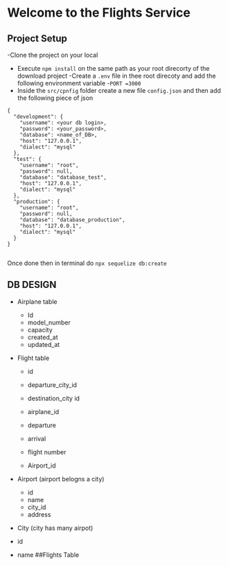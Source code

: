 # Welcome to the Flights Service

## Project Setup

-Clone the project on your local

- Execute `npm install` on the same path as your root direcorty of the download project
  -Create a `.env` file in thee root direcoty and add the following environment variable -`PORT =3000`
- Inside the `src/cpnfig` folder create a new file `config.json` and then add the following piece of json

```
{
  "development": {
    "username": <your db login>,
    "password": <your_password>,
    "database": <name_of_DB>,
    "host": "127.0.0.1",
    "dialect": "mysql"
  },
  "test": {
    "username": "root",
    "password": null,
    "database": "database_test",
    "host": "127.0.0.1",
    "dialect": "mysql"
  },
  "production": {
    "username": "root",
    "password": null,
    "database": "database_production",
    "host": "127.0.0.1",
    "dialect": "mysql"
  }
}


```

Once done then in terminal do `npx sequelize db:create`

## DB DESIGN

- Airplane table

  - Id
  - model_number
  - capacity
  - created_at
  - updated_at

- Flight table

  - id
  - departure_city_id
  - destination_city id

  - airplane_id
  - departure
  - arrival
  - flight number
  - Airport_id

- Airport (airport belogns a city)

  - id
  - name
  - city_id
  - address

- City (city has many airpot)
- id
- name
  ##Flights Table

